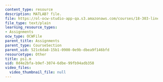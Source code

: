 ```yaml
---
content_type: resource
description: MATLAB? file.
file: https://ol-ocw-studio-app-qa.s3.amazonaws.com/courses/18-303-linear-partial-differential-equations-fall-2006/0d4e2bfab9ef30746dbe99fb94adb358_ps1.m
file_type: text/plain
learning_resource_types:
- Assignments
ocw_type: OCWFile
parent_title: Assignments
parent_type: CourseSection
parent_uid: 521c6da8-15b1-0900-0e9b-dbea9f146bfd
resourcetype: Other
title: ps1.m
uid: 0d4e2bfa-b9ef-3074-6dbe-99fb94adb358
video_files:
  video_thumbnail_file: null
---
```

